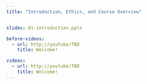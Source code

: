```yaml
---
title: "Introduction, Ethics, and Course Overview"


slides: 01-introduction.pptx

before-videos:
  - url: http://youtube/TBD
    title: Welcome!

videos:
  - url: http://youtube/TBD
    title: Welcome!
---
```


